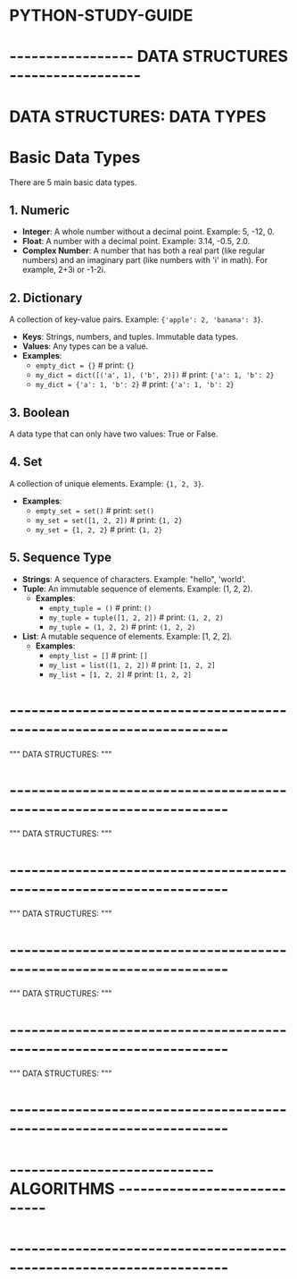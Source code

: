 # PYTHON-STUDY-GUIDE

# ----------------- DATA STRUCTURES ------------------

# DATA STRUCTURES: DATA TYPES

# Basic Data Types

There are 5 main basic data types.

## 1. Numeric
- **Integer**: A whole number without a decimal point. Example: 5, -12, 0.
- **Float**: A number with a decimal point. Example: 3.14, -0.5, 2.0.
- **Complex Number**: A number that has both a real part (like regular numbers) and an imaginary part (like numbers with 'i' in math). For example, 2+3i or -1-2i.

## 2. Dictionary
A collection of key-value pairs. Example: `{'apple': 2, 'banana': 3}`.
- **Keys**: Strings, numbers, and tuples. Immutable data types.
- **Values**: Any types can be a value.
- **Examples**:
    - `empty_dict = {}`                      # print: `{}`
    - `my_dict = dict([('a', 1), ('b', 2)])` # print: `{'a': 1, 'b': 2}`
    - `my_dict = {'a': 1, 'b': 2}`           # print: `{'a': 1, 'b': 2}`

## 3. Boolean
A data type that can only have two values: True or False.

## 4. Set
A collection of unique elements. Example: `{1, 2, 3}`.
- **Examples**:
    - `empty_set = set()`        # print: `set()`
    - `my_set = set([1, 2, 2])`  # print: `{1, 2}`
    - `my_set = {1, 2, 2}`       # print: `{1, 2}`

## 5. Sequence Type
- **Strings**: A sequence of characters. Example: "hello", 'world'.
- **Tuple**: An immutable sequence of elements. Example: (1, 2, 2).
    - **Examples**:
        - `empty_tuple = ()`                 # print: `()`
        - `my_tuple = tuple([1, 2, 2])`      # print: `(1, 2, 2)`
        - `my_tuple = (1, 2, 2)`             # print: `(1, 2, 2)`
- **List**: A mutable sequence of elements. Example: [1, 2, 2].
    - **Examples**:
        - `empty_list = []`                  # print: `[]`
        - `my_list = list([1, 2, 2])`        # print: `[1, 2, 2]`
        - `my_list = [1, 2, 2]`              # print: `[1, 2, 2]`

# --------------------------------------------------------------------
"""
DATA STRUCTURES: 
"""




# --------------------------------------------------------------------
"""
DATA STRUCTURES: 
"""




# --------------------------------------------------------------------
"""
DATA STRUCTURES: 
"""




# --------------------------------------------------------------------
"""
DATA STRUCTURES: 
"""




# --------------------------------------------------------------------
"""
DATA STRUCTURES: 
"""




# --------------------------------------------------------------------
# ---------------------------- ALGORITHMS ----------------------------
# --------------------------------------------------------------------